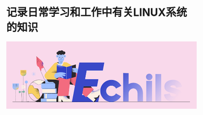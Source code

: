 # 记录日常学习和工作中有关LINUX系统的知识

<p align="center">
  <a>
   <img alt="Framework" src="../ECHILS.PNG">
  </a>
</p>
